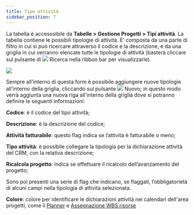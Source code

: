 ```yaml
---
title: Tipo attività
sidebar_position: 7
---
```


La tabella è accesssibile da **Tabelle > Gestione Progetti > Tipi attività**.
La tabella contiene le possibili tipologie di attività. E' composta da una parte di filtro in cui si può ricercare attraverso il codice e la descrizione, e da una griglia in cui verranno elencate tutte le tipologie di attività (basterà cliccare sul pulsante di ![](/img/neutral/common/search.png)  Ricerca nella ribbon bar per visualizzarle).

![](/img/it-it/configurations/tables/projects/activitytype.png)

Sempre all'interno di questa form è possibile aggiungere nuove tipologie all'interno della griglia, cliccando sul pulsante ![](/img/neutral/common/new.png) Nuovo; in questo modo verrà aggiunta una nuova riga all'interno della griglia dove si potranno definire le seguenti informazioni:

**Codice**: è il codice del tipo attività;

**Descrizione**: è la descrizione del codice;

**Attività fatturabile**: questo flag indica se l’attività è fatturabile o meno;

**Tipo attività**: è possibile collegare la tipologia per la dichiarazione attività del CRM, con la relativa descrizione;

**Ricalcola progetto**: indica se effettuare il ricalcolo dell’avanzamento del progetto;

Sono poi presenti una serie di flag che indicano, se flaggati, l’obbligatorietà di alcuni campi nella tipologia di attività selezionata.

**Colore**: colore per identificare le dichiarazioni attività nei calendari dell'area progetti, come il [Planner](/docs/project-management/planned-interventions/planner) e [Assegnazione WBS risorse](/docs/project-management/planned-interventions/wbs-resource-assignation)


